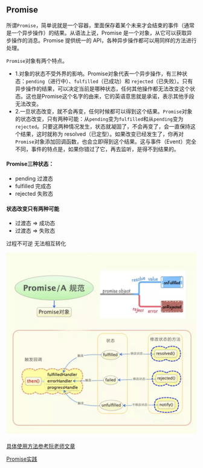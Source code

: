 ## Promise

所谓`Promise`，简单说就是一个容器，里面保存着某个未来才会结束的事件（通常是一个异步操作）的结果。从语法上说，Promise 是一个对象，从它可以获取异步操作的消息。Promise 提供统一的 API，各种异步操作都可以用同样的方法进行处理。

`Promise`对象有两个特点。

* 1.对象的状态不受外界的影响。Promise对象代表一个异步操作，有三种状态：`pending`（进行中）、`fulfilled`（已成功）和 `rejected`（已失败）。只有异步操作的结果，可以决定当前是哪种状态，任何其他操作都无法改变这个状态。这也是Promise这个名字的由来，它的英语意思就是承诺，表示其他手段无法改变。
* 2.一旦状态改变，就不会再变，任何时候都可以得到这个结果。`Promise`对象的状态改变，只有两种可能：从`pending`变为`fulfilled`和从`pending`变为`rejected`。只要这两种情况发生，状态就凝固了，不会再变了，会一直保持这个结果，这时就称为 resolved（已定型）。如果改变已经发生了，你再对`Promise`对象添加回调函数，也会立即得到这个结果。这与事件（Event）完全不同，事件的特点是，如果你错过了它，再去监听，是得不到结果的。

#### Promise三种状态：

* pending 过渡态
* fulfilled 完成态
* rejected 失败态

#### 状态改变只有两种可能

* 过渡态 => 成功态
* 过渡态 => 失败态

过程不可逆 无法相互转化

![image](../images/es6/promise.png)

[具体使用方法参考阮老师文章](http://es6.ruanyifeng.com/#docs/promise)



[Promise实践](https://github.com/JimLiuxinghai/MyPromise)

